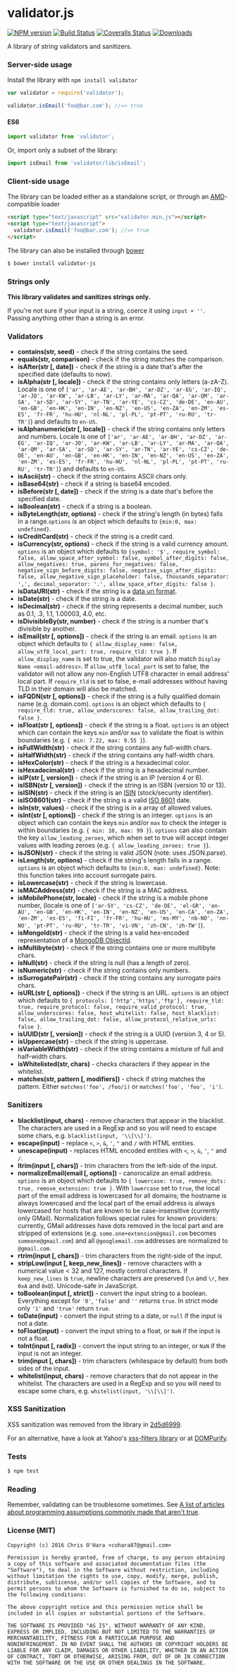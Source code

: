 # validator.js

[![NPM version][npm-image]][npm-url] [![Build Status][travis-image]][travis-url] [![Coveralls Status][coveralls-image]][coveralls-url] [![Downloads][downloads-image]][npm-url]

A library of string validators and sanitizers.

### Server-side usage

Install the library with `npm install validator`

```javascript
var validator = require('validator');

validator.isEmail('foo@bar.com'); //=> true
```

#### ES6

```javascript
import validator from 'validator';
```

Or, import only a subset of the library:

```javascript
import isEmail from 'validator/lib/isEmail';
```

### Client-side usage

The library can be loaded either as a standalone script, or through an [AMD][amd]-compatible loader

```html
<script type="text/javascript" src="validator.min.js"></script>
<script type="text/javascript">
  validator.isEmail('foo@bar.com'); //=> true
</script>
```

The library can also be installed through [bower][bower]

```bash
$ bower install validator-js
```

### Strings only

**This library validates and sanitizes strings only.**

If you're not sure if your input is a string, coerce it using `input + ''`.
Passing anything other than a string is an error.

### Validators

- **contains(str, seed)** - check if the string contains the seed.
- **equals(str, comparison)** - check if the string matches the comparison.
- **isAfter(str [, date])** - check if the string is a date that's after the specified date (defaults to now).
- **isAlpha(str [, locale])** - check if the string contains only letters (a-zA-Z). Locale is one of `['ar', 'ar-AE', 'ar-BH', 'ar-DZ', 'ar-EG', 'ar-IQ', 'ar-JO', 'ar-KW', 'ar-LB', 'ar-LY', 'ar-MA', 'ar-QA', 'ar-QM', 'ar-SA', 'ar-SD', 'ar-SY', 'ar-TN', 'ar-YE', 'cs-CZ', 'de-DE', 'en-AU', 'en-GB', 'en-HK', 'en-IN', 'en-NZ', 'en-US', 'en-ZA', 'en-ZM', 'es-ES', 'fr-FR', 'hu-HU', 'nl-NL', 'pl-PL', 'pt-PT', 'ru-RU', 'tr-TR']`) and defaults to `en-US`.
- **isAlphanumeric(str [, locale])** - check if the string contains only letters and numbers. Locale is one of `['ar', 'ar-AE', 'ar-BH', 'ar-DZ', 'ar-EG', 'ar-IQ', 'ar-JO', 'ar-KW', 'ar-LB', 'ar-LY', 'ar-MA', 'ar-QA', 'ar-QM', 'ar-SA', 'ar-SD', 'ar-SY', 'ar-TN', 'ar-YE', 'cs-CZ', 'de-DE', 'en-AU', 'en-GB', 'en-HK', 'en-IN', 'en-NZ', 'en-US', 'en-ZA', 'en-ZM', 'es-ES', 'fr-FR', 'hu-HU', 'nl-NL', 'pl-PL', 'pt-PT', 'ru-RU', 'tr-TR']`) and defaults to `en-US`.
- **isAscii(str)** - check if the string contains ASCII chars only.
- **isBase64(str)** - check if a string is base64 encoded.
- **isBefore(str [, date])** - check if the string is a date that's before the specified date.
- **isBoolean(str)** - check if a string is a boolean.
- **isByteLength(str, options)** - check if the string's length (in bytes) falls in a range.`options` is an object which defaults to `{min:0, max: undefined}`.
- **isCreditCard(str)** - check if the string is a credit card.
- **isCurrency(str, options)** - check if the string is a valid currency amount. `options` is an object which defaults to `{symbol: '$', require_symbol: false, allow_space_after_symbol: false, symbol_after_digits: false, allow_negatives: true, parens_for_negatives: false, negative_sign_before_digits: false, negative_sign_after_digits: false, allow_negative_sign_placeholder: false, thousands_separator: ',', decimal_separator: '.', allow_space_after_digits: false }`.
- **isDataURI(str)** - check if the string is a [data uri format](https://developer.mozilla.org/en-US/docs/Web/HTTP/data_URIs).
- **isDate(str)** - check if the string is a date.
- **isDecimal(str)** - check if the string represents a decimal number, such as 0.1, .3, 1.1, 1.00003, 4.0, etc.
- **isDivisibleBy(str, number)** - check if the string is a number that's divisible by another.
- **isEmail(str [, options])** - check if the string is an email. `options` is an object which defaults to `{ allow_display_name: false, allow_utf8_local_part: true, require_tld: true }`. If `allow_display_name` is set to true, the validator will also match `Display Name <email-address>`. If `allow_utf8_local_part` is set to false, the validator will not allow any non-English UTF8 character in email address' local part. If `require_tld` is set to false, e-mail addresses without having TLD in their domain will also be matched.
- **isFQDN(str [, options])** - check if the string is a fully qualified domain name (e.g. domain.com). `options` is an object which defaults to `{ require_tld: true, allow_underscores: false, allow_trailing_dot: false }`.
- **isFloat(str [, options])** - check if the string is a float. `options` is an object which can contain the keys `min` and/or `max` to validate the float is within boundaries (e.g. `{ min: 7.22, max: 9.55 }`).
- **isFullWidth(str)** - check if the string contains any full-width chars.
- **isHalfWidth(str)** - check if the string contains any half-width chars.
- **isHexColor(str)** - check if the string is a hexadecimal color.
- **isHexadecimal(str)** - check if the string is a hexadecimal number.
- **isIP(str [, version])** - check if the string is an IP (version 4 or 6).
- **isISBN(str [, version])** - check if the string is an ISBN (version 10 or 13).
- **isISIN(str)** - check if the string is an [ISIN][ISIN] (stock/security identifier).
- **isISO8601(str)** - check if the string is a valid [ISO 8601](https://en.wikipedia.org/wiki/ISO_8601) date.
- **isIn(str, values)** - check if the string is in a array of allowed values.
- **isInt(str [, options])** - check if the string is an integer. `options` is an object which can contain the keys `min` and/or `max` to check the integer is within boundaries (e.g. `{ min: 10, max: 99 }`). `options` can also contain the key `allow_leading_zeroes`, which when set to true will accept integer values with leading zeroes (e.g. `{ allow_leading_zeroes: true }`).
- **isJSON(str)** - check if the string is valid JSON (note: uses JSON.parse).
- **isLength(str, options)** - check if the string's length falls in a range. `options` is an object which defaults to `{min:0, max: undefined}`. Note: this function takes into account surrogate pairs.
- **isLowercase(str)** - check if the string is lowercase.
- **isMACAddress(str)** - check if the string is a MAC address.
- **isMobilePhone(str, locale)** - check if the string is a mobile phone number, (locale is one of `['ar-SY', 'cs-CZ', 'de-DE', 'el-GR', 'en-AU', 'en-GB', 'en-HK', 'en-IN', 'en-NZ', 'en-US', 'en-CA', 'en-ZA', 'en-ZM', 'es-ES', 'fi-FI', 'fr-FR', 'hu-HU', 'ms-MY', 'nb-NO', 'nn-NO', 'pt-PT', 'ru-RU', 'tr-TR', 'vi-VN', 'zh-CN', 'zh-TW']`).
- **isMongoId(str)** - check if the string is a valid hex-encoded representation of a [MongoDB ObjectId][mongoid].
- **isMultibyte(str)** - check if the string contains one or more multibyte chars.
- **isNull(str)** - check if the string is null (has a length of zero).
- **isNumeric(str)** - check if the string contains only numbers.
- **isSurrogatePair(str)** - check if the string contains any surrogate pairs chars.
- **isURL(str [, options])** - check if the string is an URL. `options` is an object which defaults to `{ protocols: ['http','https','ftp'], require_tld: true, require_protocol: false, require_valid_protocol: true, allow_underscores: false, host_whitelist: false, host_blacklist: false, allow_trailing_dot: false, allow_protocol_relative_urls: false }`.
- **isUUID(str [, version])** - check if the string is a UUID (version 3, 4 or 5).
- **isUppercase(str)** - check if the string is uppercase.
- **isVariableWidth(str)** - check if the string contains a mixture of full and half-width chars.
- **isWhitelisted(str, chars)** - checks characters if they appear in the whitelist.
- **matches(str, pattern [, modifiers])** - check if string matches the pattern. Either `matches('foo', /foo/i)` or `matches('foo', 'foo', 'i')`.

### Sanitizers

- **blacklist(input, chars)** - remove characters that appear in the blacklist. The characters are used in a RegExp and so you will need to escape some chars, e.g. `blacklist(input, '\\[\\]')`.
- **escape(input)** - replace `<`, `>`, `&`, `'`, `"` and `/` with HTML entities.
- **unescape(input)** - replaces HTML encoded entities with `<`, `>`, `&`, `'`, `"` and `/`.
- **ltrim(input [, chars])** - trim characters from the left-side of the input.
- **normalizeEmail(email [, options])** - canonicalize an email address. `options` is an object which defaults to `{ lowercase: true, remove_dots: true, remove_extension: true }`. With `lowercase` set to `true`, the local part of the email address is lowercased for all domains; the hostname is always lowercased and the local part of the email address is always lowercased for hosts that are known to be case-insensitive (currently only GMail). Normalization follows special rules for known providers: currently, GMail addresses have dots removed in the local part and are stripped of extensions (e.g. `some.one+extension@gmail.com` becomes `someone@gmail.com`) and all `@googlemail.com` addresses are normalized to `@gmail.com`.
- **rtrim(input [, chars])** - trim characters from the right-side of the input.
- **stripLow(input [, keep_new_lines])** - remove characters with a numerical value < 32 and 127, mostly control characters. If `keep_new_lines` is `true`, newline characters are preserved (`\n` and `\r`, hex `0xA` and `0xD`). Unicode-safe in JavaScript.
- **toBoolean(input [, strict])** - convert the input string to a boolean. Everything except for `'0'`, `'false'` and `''` returns `true`. In strict mode only `'1'` and `'true'` return `true`.
- **toDate(input)** - convert the input string to a date, or `null` if the input is not a date.
- **toFloat(input)** - convert the input string to a float, or `NaN` if the input is not a float.
- **toInt(input [, radix])** - convert the input string to an integer, or `NaN` if the input is not an integer.
- **trim(input [, chars])** - trim characters (whitespace by default) from both sides of the input.
- **whitelist(input, chars)** - remove characters that do not appear in the whitelist. The characters are used in a RegExp and so you will need to escape some chars, e.g. `whitelist(input, '\\[\\]')`.

### XSS Sanitization

XSS sanitization was removed from the library in [2d5d6999](https://github.com/chriso/validator.js/commit/2d5d6999541add350fb396ef02dc42ca3215049e).

For an alternative, have a look at Yahoo's [xss-filters library](https://github.com/yahoo/xss-filters) or at [DOMPurify](https://github.com/cure53/DOMPurify).

### Tests

```sh
$ npm test
```

### Reading

Remember, validating can be troublesome sometimes. See [A list of articles about programming assumptions commonly made that aren't true](https://github.com/jameslk/awesome-falsehoods).

### License (MIT)

```
Copyright (c) 2016 Chris O'Hara <cohara87@gmail.com>

Permission is hereby granted, free of charge, to any person obtaining
a copy of this software and associated documentation files (the
"Software"), to deal in the Software without restriction, including
without limitation the rights to use, copy, modify, merge, publish,
distribute, sublicense, and/or sell copies of the Software, and to
permit persons to whom the Software is furnished to do so, subject to
the following conditions:

The above copyright notice and this permission notice shall be
included in all copies or substantial portions of the Software.

THE SOFTWARE IS PROVIDED "AS IS", WITHOUT WARRANTY OF ANY KIND,
EXPRESS OR IMPLIED, INCLUDING BUT NOT LIMITED TO THE WARRANTIES OF
MERCHANTABILITY, FITNESS FOR A PARTICULAR PURPOSE AND
NONINFRINGEMENT. IN NO EVENT SHALL THE AUTHORS OR COPYRIGHT HOLDERS BE
LIABLE FOR ANY CLAIM, DAMAGES OR OTHER LIABILITY, WHETHER IN AN ACTION
OF CONTRACT, TORT OR OTHERWISE, ARISING FROM, OUT OF OR IN CONNECTION
WITH THE SOFTWARE OR THE USE OR OTHER DEALINGS IN THE SOFTWARE.
```

[downloads-image]: http://img.shields.io/npm/dm/validator.svg

[npm-url]: https://npmjs.org/package/validator
[npm-image]: http://img.shields.io/npm/v/validator.svg

[travis-url]: https://travis-ci.org/chriso/validator.js
[travis-image]: http://img.shields.io/travis/chriso/validator.js.svg

[coveralls-url]: https://coveralls.io/r/chriso/validator.js
[coveralls-image]: http://img.shields.io/coveralls/chriso/validator.js/master.svg

[amd]: http://requirejs.org/docs/whyamd.html
[bower]: http://bower.io/

[mongoid]: http://docs.mongodb.org/manual/reference/object-id/
[ISIN]: https://en.wikipedia.org/wiki/International_Securities_Identification_Number
